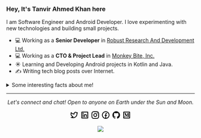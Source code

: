 ### Hey, It's Tanvir Ahmed Khan here
I am Software Engineer and Android Developer. I love experimenting with new technologies and building small projects.

- 💻 Working as a **Senior Developer** in [Robust Research And Development Ltd.](https://www.rrad.com.bd)
- 💻 Working as a **CTO & Project Lead** in [Monkey Bite, Inc.](https://www.TheMonkeyBite.com)
- ☀️ Learning and Developing Android projects in Kotlin and Java.
- ✍️ Writing tech blog posts over Internet.
<details>
  <summary>Some interesting facts about me!</summary>
  <br>

  - In mean time, I am a photographer, you can check on **[My Instagram](https://www.instagram.com/_ftkhan_/)**.

  - While Coding, Listening Music and developing useful code. ⭐️

  - Reading Novels, Action and Adventure, Autobiography & Biography, Comics, Detective and Mystery, Fantasy, Historical Fiction, Romance, Sci-Fi, History books.

  - Learning Physics and getting knowledge about Space, Cosmos and Astronomy is My Night Job.

</details>
<hr>
<p align="center">
  <i>Let's connect and chat! Open to anyone on Earth under the Sun and Moon.</i>

  <p align="center">
    <a href="https://twitter.com/FTKhanFT" alt="Twitter"><img src="https://github.com/FTKhanFT/FTKhanFT/blob/master/img/twitter-line.png"></a>
    <a href="https://www.linkedin.com/in/FTKhanFT/" alt="Linkedin"><img src="https://github.com/FTKhanFT/FTKhanFT/blob/master/img/linkedin-box-line.png"></a>
    <a href="https://www.instagram.com/_ftkhan_" alt="Instagram"><img src="https://github.com/FTKhanFT/FTKhanFT/blob/master/img/instagram-line.png"></a>
    <a href="https://www.facebook.com/FTKhanFT/" alt="Facebook"><img src="https://github.com/FTKhanFT/FTKhanFT/blob/master/img/facebook-circle-line.png"></a>
    <a href="https://github.com/FTKhanFT" alt="GitHub"><img src="https://github.com/FTKhanFT/FTKhanFT/blob/master/img/github-fill.png"></a>
    <a href="https://medium.com/@FTKhanFT" alt="Medium"><img src="https://github.com/FTKhanFT/FTKhanFT/blob/master/img/medium-line.png"></a>
  </p>
</p>
<p align="center">
    <a href="" alt="Visitor Count"><img src="https://komarev.com/ghpvc/?username=FTKhanFT"></a>
  </p>
